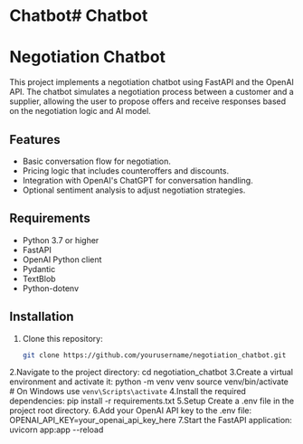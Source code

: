 # Chatbot# Chatbot
# Negotiation Chatbot

This project implements a negotiation chatbot using FastAPI and the OpenAI API. The chatbot simulates a negotiation process between a customer and a supplier, allowing the user to propose offers and receive responses based on the negotiation logic and AI model.

## Features

- Basic conversation flow for negotiation.
- Pricing logic that includes counteroffers and discounts.
- Integration with OpenAI's ChatGPT for conversation handling.
- Optional sentiment analysis to adjust negotiation strategies.

## Requirements

- Python 3.7 or higher
- FastAPI
- OpenAI Python client
- Pydantic
- TextBlob
- Python-dotenv

## Installation

1. Clone this repository:
   ```bash
   git clone https://github.com/yourusername/negotiation_chatbot.git
2.Navigate to the project directory:
cd negotiation_chatbot
3.Create a virtual environment and activate it:
python -m venv venv
source venv/bin/activate  # On Windows use `venv\Scripts\activate`
4.Install the required dependencies:
pip install -r requirements.txt
5.Setup
Create a .env file in the project root directory.
6.Add your OpenAI API key to the .env file:
OPENAI_API_KEY=your_openai_api_key_here
7.Start the FastAPI application:
uvicorn app:app --reload

